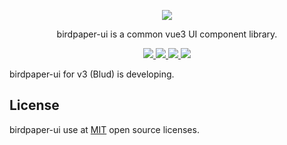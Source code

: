 <p align="center">
  <a href="https://www.birdpaper.design">
    <img class="logo" src="https://birdpaper-1251999712.cos.ap-guangzhou.myqcloud.com/design/assets/bp%2Bvue.png"/>
  </a>
</p>

<p align="center">birdpaper-ui is a common vue3 UI component library.</p>

<p align="center">
  <a href="https://www.npmjs.com/package/birdpaper-ui" target="_blank">
     <img class="tag" src="https://img.shields.io/npm/v/birdpaper-ui.svg?style=badge"/>
  </a>
  <a href="https://npmcharts.com/compare/birdpaper-ui?minimal=true">
    <img class="tag" src="http://img.shields.io/npm/dm/birdpaper-ui.svg"/>
  </a>
   <a href="https://www.birdpaper.design">
    <img class="tag" src="https://img.shields.io/badge/platform-Vue3-059669.svg"/>
  </a>
   <a href="https://www.birdpaper.design">
    <img class="tag" src="https://img.shields.io/badge/license-MIT-red.svg"/>
  </a>
</p>

birdpaper-ui for v3 (Blud) is developing.

## License

birdpaper-ui use at [MIT](https://github.com/birdpaper-team/birdpaper-ui/LICENSE) open source licenses.

